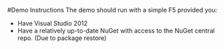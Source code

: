#Demo Instructions
The demo should run with a simple F5 provided you:
* Have Visual Studio 2012
* Have a relatively up-to-date NuGet with access to the NuGet central repo. (Due to package restore)
